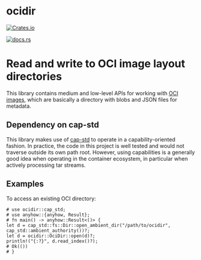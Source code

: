 # ocidir

[![Crates.io][crates-badge]][crates-url]

[crates-badge]: https://img.shields.io/crates/v/ocidir.svg
[crates-url]: https://crates.io/crates/ocidir
[![docs.rs](https://docs.rs/ocidir/badge.svg)](https://docs.rs/ocidir)

# Read and write to OCI image layout directories

This library contains medium and low-level APIs for working with
[OCI images], which are basically a directory with blobs and JSON files
for metadata.

## Dependency on cap-std

This library makes use of [cap-std] to operate in a capability-oriented
fashion. In practice, the code in this project is well tested and would
not traverse outside its own path root. However, using capabilities
is a generally good idea when operating in the container ecosystem,
in particular when actively processing tar streams.

## Examples

To access an existing OCI directory:

```rust,no_run
# use ocidir::cap_std;
# use anyhow::{anyhow, Result};
# fn main() -> anyhow::Result<()> {
let d = cap_std::fs::Dir::open_ambient_dir("/path/to/ocidir", cap_std::ambient_authority())?;
let d = ocidir::OciDir::open(d)?;
println!("{:?}", d.read_index()?);
# Ok(())
# }
```

[cap-std]: https://docs.rs/cap-std/
[OCI images]: https://github.com/opencontainers/image-spec

